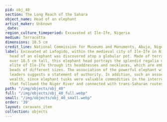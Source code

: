 ```yaml
---
pid: obj_40
section: The Long Reach of the Sahara
object_name: Head of an elephant
artist_maker: Unknown
_date: 
region_culture_timeperiod: Excavated at Ile-Ife, Nigeria
medium: Terracotta
dimensions: 18.5 cm
credit_line: National Commission for Museums and Monuments, Abuja, Nigeria
label: Excavated at Lafogido, within the medieval city of Ile-Ife in Nigeria, this
  head of an elephant was discovered atop a globular pot. Made of terracotta and just
  over 18.5 cm tall, this elephant head portrays the splendid regalia of the ruling
  elite of Ile-Ife through its headdresses and necklaces, which are embellished with
  beads of different sizes. The association of the powerful elephant with the political
  leaders suggests a statement of authority. In addition, such an association represents
  wealth, since elephant tusks were valuable commodities in the interregional trade
  that followed the Niger River and connected with trans-Saharan routes of exchange.
path: "/img/objects/obj_40"
full: "/img/objects/obj_40_full.webp"
small: "/img/objects/obj_40_small.webp"
order: '39'
layout: caravans_item
collection: objects
---
```

